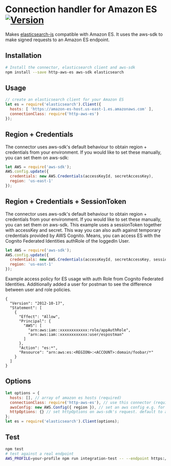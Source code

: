 # Connection handler for Amazon ES [<img title="Version" src="https://img.shields.io/npm/v/http-aws-es.svg?style=flat-square" />](https://www.npmjs.org/package/http-aws-es)
Makes [elasticsearch-js](https://github.com/elastic/elasticsearch-js) compatible with Amazon ES. It uses the aws-sdk to make signed requests to an Amazon ES endpoint.

## Installation
```bash
# Install the connector, elasticsearch client and aws-sdk
npm install --save http-aws-es aws-sdk elasticsearch
```

## Usage
```javascript
// create an elasticsearch client for your Amazon ES
let es = require('elasticsearch').Client({
  hosts: [ 'https://amazon-es-host.us-east-1.es.amazonaws.com' ],
  connectionClass: require('http-aws-es')
});
```

## Region + Credentials
The connector uses aws-sdk's default behaviour to obtain region + credentials from your environment. If you would like to set these manually, you can set them on aws-sdk:

```javascript
let AWS = require('aws-sdk');
AWS.config.update({
  credentials: new AWS.Credentials(accessKeyId, secretAccessKey),
  region: 'us-east-1'
});
```

## Region + Credentials + SessionToken
The connector uses aws-sdk's default behaviour to obtain region + credentials from your environment. If you would like to set these manually, you can set them on aws-sdk. This example uses a sessionToken together with accessKey and secret. This way you can also auth against temporary credentials provided by
AWS Cognito. Means, you can access ES with the Cognito Federated Identities authRole of the loggedIn User. 

```javascript
let AWS = require('aws-sdk');
AWS.config.update({
  credentials: new AWS.Credentials(accessKeyId, secretAccessKey, sessionToken),
  region: 'us-east-1'
});
```

Example access policy for ES usage with auth Role from Cognito Federated Identities. Additionally added a user for postman to see the difference
between user and role policies.

```
{
  "Version": "2012-10-17",
  "Statement": [
    {
      "Effect": "Allow",
      "Principal": {
        "AWS": [
          "arn:aws:iam::xxxxxxxxxxxx:role/appAuthRole",
          "arn:aws:iam::xxxxxxxxxxxx:user/espostman"
        ]
      },
      "Action": "es:*",
      "Resource": "arn:aws:es:<REGION>:<ACCOUNT>:domain/foobar/*"
    }
  ]
}
```

## Options
```javascript
let options = {
  hosts: [], // array of amazon es hosts (required)
  connectionClass: require('http-aws-es'), // use this connector (required)
  awsConfig: new AWS.Config({ region }), // set an aws config e.g. for multiple clients to different regions
  httpOptions: {} // set httpOptions on aws-sdk's request. default to aws-sdk's config.httpOptions
};
let es = require('elasticsearch').Client(options);
```

## Test
```bash
npm test
# test against a real endpoint
AWS_PROFILE=your-profile npm run integration-test -- --endpoint https://amazon-es-host.us-east-1.es.amazonaws.com --region us-east-1
```
